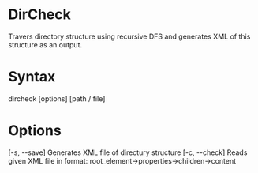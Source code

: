 # DirCheck
Travers directory structure using recursive DFS and generates XML of this structure as an output. 
# Syntax
dircheck [options] [path / file]
# Options
[-s, --save] Generates XML file of directury structure
[-c, --check] Reads given XML file in format: root_element->properties->children->content 
